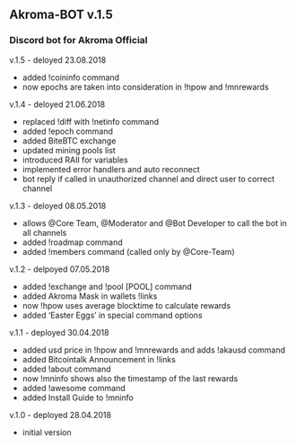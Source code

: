 ## Akroma-BOT v.1.5 

### Discord bot for Akroma Official

v.1.5 - deloyed 23.08.2018
- added !coininfo command
- now epochs are taken into consideration in !hpow and !mnrewards

v.1.4 - deloyed 21.06.2018
- replaced !diff with !netinfo command
- added !epoch command
- added BiteBTC exchange
- updated mining pools list
- introduced RAII for variables
- implemented error handlers and auto reconnect
- bot reply if called in unauthorized channel and direct user to correct channel


v.1.3 - deloyed 08.05.2018
- allows @Core Team, @Moderator and @Bot Developer to call the bot in all channels
- added !roadmap command
- added !members command (called only by @Core-Team)

v.1.2 - delpoyed 07.05.2018
- added !exchange and !pool [POOL] command
- added Akroma Mask in wallets !links
- now !hpow uses average blocktime to calculate rewards
- added ‘Easter Eggs’ in special command options

v.1.1 - deployed 30.04.2018
- added usd price in !hpow and !mnrewards and adds !akausd command
- added Bitcointalk Announcement in !links
- added !about command
- now !mninfo shows also the timestamp of the last rewards
- added !awesome command
- added Install Guide to !mninfo

v.1.0 - deployed 28.04.2018
- initial version
